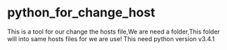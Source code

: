 python_for_change_host
====================== 
   This is a tool for our change the hosts file,We are need a folder,This folder will into same hosts files for we are use!
This need python version v3.4.1 
